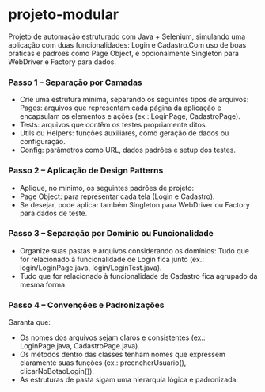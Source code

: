 # projeto-modular

Projeto de automação estruturado com Java + Selenium, simulando uma aplicação com duas funcionalidades: Login e Cadastro.Com uso de boas práticas e padrões como Page Object, e opcionalmente Singleton para WebDriver e Factory para dados.

### Passo 1 – Separação por Camadas
- Crie uma estrutura mínima, separando os seguintes tipos de arquivos:
Pages: arquivos que representam cada página da aplicação e encapsulam os elementos e ações (ex.: LoginPage, CadastroPage).
- Tests: arquivos que contêm os testes propriamente ditos.
- Utils ou Helpers: funções auxiliares, como geração de dados ou configuração.
- Config: parâmetros como URL, dados padrões e setup dos testes.


### Passo 2 – Aplicação de Design Patterns
- Aplique, no mínimo, os seguintes padrões de projeto:
- Page Object: para representar cada tela (Login e Cadastro).
- Se desejar, pode aplicar também Singleton para WebDriver ou Factory para dados de teste.


### Passo 3 – Separação por Domínio ou Funcionalidade
- Organize suas pastas e arquivos considerando os domínios:
Tudo que for relacionado à funcionalidade de Login fica junto (ex.: login/LoginPage.java, login/LoginTest.java).
- Tudo que for relacionado à funcionalidade de Cadastro fica agrupado da mesma forma.


### Passo 4 – Convenções e Padronizações
Garanta que:
- Os nomes dos arquivos sejam claros e consistentes (ex.: LoginPage.java, CadastroPage.java).
- Os métodos dentro das classes tenham nomes que expressem claramente suas funções (ex.: preencherUsuario(), clicarNoBotaoLogin()).
- As estruturas de pasta sigam uma hierarquia lógica e padronizada.


